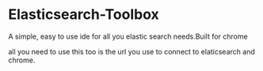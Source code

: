 # Elasticsearch-Toolbox
A simple, easy to use ide for all you elastic search needs.Built for chrome


all you need to use this too is the url you use to connect to elaticsearch and chrome.

